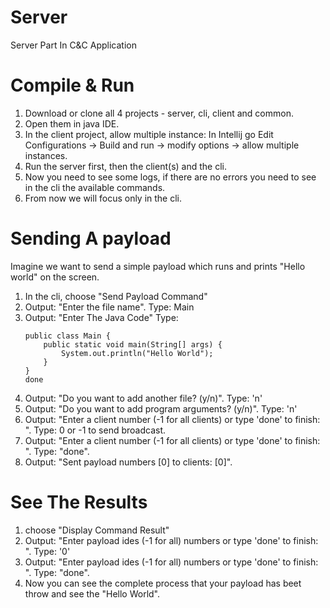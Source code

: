 # Server

Server Part In C&C Application

# Compile & Run

1. Download or clone all 4 projects - server, cli, client and common.
2. Open them in java IDE.
3. In the client project, allow multiple instance:
   In Intellij go Edit Configurations -> Build and run -> modify options -> allow multiple instances.
4. Run the server first, then the client(s) and the cli.
5. Now you need to see some logs, if there are no errors you need to see in the cli the available commands.
6. From now we will focus only in the cli.

# Sending A payload

Imagine we want to send a simple payload which runs and prints "Hello world" on the screen.
<ol>
    <li>In the cli, choose "Send Payload Command"</li>
    <li>Output: "Enter the file name". Type: Main</li>
    <li>Output: "Enter The Java Code" Type:

    public class Main {
        public static void main(String[] args) {
            System.out.println("Hello World");
        }
    }
    done 
</li>
    <li>Output: "Do you want to add another file? (y/n)". Type: 'n'</li>
    <li>Output: "Do you want to add program arguments? (y/n)". Type: 'n'</li>
    <li>
        Output: "Enter a client number (-1 for all clients) or type 'done' to finish: ".
        Type: 0 or -1 to send broadcast.
    </li>
    <li>
        Output: "Enter a client number (-1 for all clients) or type 'done' to finish: ".
        Type: "done".
    </li>
    <li>Output: "Sent payload numbers [0] to clients: [0]". </li>

</ol>

# See The Results

<ol>
    <li>choose "Display Command Result"</li>
    <li>
        Output: "Enter payload ides (-1 for all) numbers or type 'done' to finish: ".
        Type: '0'
    </li>
    <li>
        Output: "Enter payload ides (-1 for all) numbers or type 'done' to finish: ".
        Type: "done".
    </li>
    <li>Now you can see the complete process that your payload has beet throw and see the "Hello World".</li>
</ol>